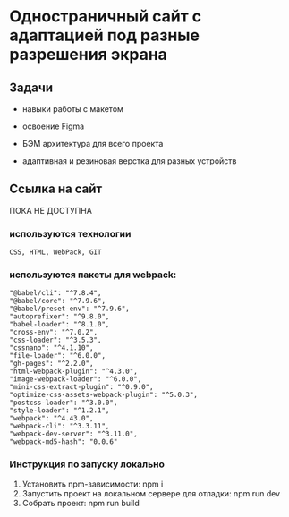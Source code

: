 # Одностраничный сайт с адаптацией под разные разрешения экрана


## Задачи

- навыки работы с макетом

- освоение Figma

- БЭМ архитектура для всего проекта

- адаптивная и резиновая верстка для разных устройств


## Ссылка на сайт
   ПОКА НЕ ДОСТУПНА

### используются технологии

    CSS, HTML, WebPack, GIT
    
### используются пакеты для webpack:
    "@babel/cli": "^7.8.4",
    "@babel/core": "^7.9.6",
    "@babel/preset-env": "^7.9.6",
    "autoprefixer": "^9.8.0",
    "babel-loader": "^8.1.0",
    "cross-env": "^7.0.2",
    "css-loader": "^3.5.3",
    "cssnano": "^4.1.10",
    "file-loader": "^6.0.0",
    "gh-pages": "^2.2.0",
    "html-webpack-plugin": "^4.3.0",
    "image-webpack-loader": "^6.0.0",
    "mini-css-extract-plugin": "^0.9.0",
    "optimize-css-assets-webpack-plugin": "^5.0.3",
    "postcss-loader": "^3.0.0",
    "style-loader": "^1.2.1",
    "webpack": "^4.43.0",
    "webpack-cli": "^3.3.11",
    "webpack-dev-server": "^3.11.0",
    "webpack-md5-hash": "0.0.6"
    
### Инструкция по запуску локально
1.  Установить npm-зависимости: npm i
2.  Запустить проект на локальном сервере для отладки: npm run dev
3.  Cобрать проект: npm run build
